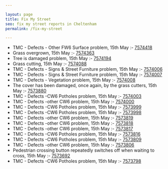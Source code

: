 ```yaml
---

layout: page
title: Fix My Street
seo: fix my street reports in Cheltenham
permalink: /fix-my-street

---
```


<!-- fix_marker starts -->

- TMC - Defects - Other FW6  Surface problem, 15th May :- [7574418](https://www.fixmystreet.com/report/7574418)
- Grass overgrown, 15th May :- [7574363](https://www.fixmystreet.com/report/7574363)
- Tree is damaged problem, 15th May :- [7574194](https://www.fixmystreet.com/report/7574194)
- Grass cutting, 15th May :- [7574088](https://www.fixmystreet.com/report/7574088)
- TMC - Defects - Signs & Street Furniture problem, 15th May :- [7574006](https://www.fixmystreet.com/report/7574006)
- TMC - Defects - Signs & Street Furniture problem, 15th May :- [7574007](https://www.fixmystreet.com/report/7574007)
- TMC - Defects - Vegetation problem, 15th May :- [7574008](https://www.fixmystreet.com/report/7574008)
- The cover has been damaged, once again, by the grass cutters, 15th May :- [7573880](https://www.fixmystreet.com/report/7573880)
- TMC - Defects -CW6 Potholes  problem, 15th May :- [7574003](https://www.fixmystreet.com/report/7574003)
- TMC - Defects -other CW6 problem, 15th May :- [7574000](https://www.fixmystreet.com/report/7574000)
- TMC - Defects -CW6 Potholes  problem, 15th May :- [7573999](https://www.fixmystreet.com/report/7573999)
- TMC - Defects -CW6 Potholes  problem, 15th May :- [7573998](https://www.fixmystreet.com/report/7573998)
- TMC - Defects -other CW6 problem, 15th May :- [7573819](https://www.fixmystreet.com/report/7573819)
- TMC - Defects -other CW6 problem, 15th May :- [7573818](https://www.fixmystreet.com/report/7573818)
- TMC - Defects -other CW6 problem, 15th May :- [7573817](https://www.fixmystreet.com/report/7573817)
- TMC - Defects -CW6 Potholes  problem, 15th May :- [7573816](https://www.fixmystreet.com/report/7573816)
- TMC - Defects -CW6 Potholes  problem, 15th May :- [7573809](https://www.fixmystreet.com/report/7573809)
- TMC - Defects -other CW6 problem, 15th May :- [7573806](https://www.fixmystreet.com/report/7573806)
- Pedestrian crossing button repeatedly switches off when waiting to cross, 15th May :- [7573692](https://www.fixmystreet.com/report/7573692)
- TMC - Defects -CW6 Potholes  problem, 15th May :- [7573798](https://www.fixmystreet.com/report/7573798)

<!-- fix_marker ends -->